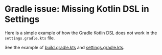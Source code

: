 # Gradle issue: Missing Kotlin DSL in Settings

Here is a simple example of how the Gradle Kotlin DSL does not work in the `settings.gradle.kts` file.

See the example of [build.gradle.kts](example/build.gradle.kts) and [settings.gradle.kts](example/settings.gradle.kts).
